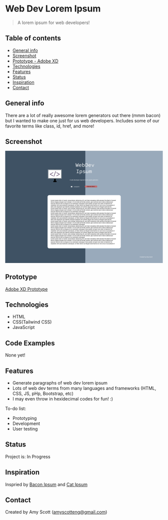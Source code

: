 # Web Dev Lorem Ipsum
> A lorem ipsum for web developers! 

## Table of contents
* [General info](#general-info)
* [Screenshot](#screenshot)
* [Prototype - Adobe XD](#prototype)
* [Technologies](#technologies)
* [Features](#features)
* [Status](#status)
* [Inspiration](#inspiration)
* [Contact](#contact)

## General info
There are a lot of really awesome lorem generators out there (mmm bacon) but I wanted to make one just for us web developers. Includes some of our favorite terms like class, id, href, and more!

## Screenshot
![Screenshot](./src/images/highfide.png)

## Prototype

<a href="https://xd.adobe.com/view/906f8198-46af-4b4c-ba84-2f60ac39eeb6-c53c/" target="_blank">Adobe XD Prototype</a>

## Technologies
* HTML
* CSS(Tailwind CSS)
* JavaScript

## Code Examples
None yet!

## Features

* Generate paragraphs of web dev lorem ipsum
* Lots of web dev terms from many languages and frameworks (HTML, CSS, JS, pHp, Bootstrap, etc)
* I may even throw in hexidecimal codes for fun! :)

To-do list:
* Prototyping
* Development
* User testing

## Status
Project is: 
In Progress

## Inspiration
Inspried by <a href="https://baconipsum.com/">Bacon Ipsum</a> and <a href="http://www.catipsum.com/">Cat Ipsum<a/>

## Contact
Created by Amy Scott (amyscotteng@gmail.com)
